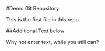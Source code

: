 #Demo Git Repository

This is the first file in this repo.

##Additional Text below

Why not enter text, while you still can?